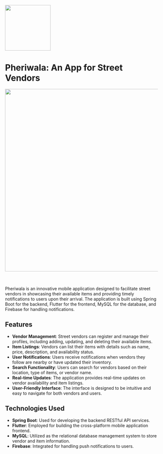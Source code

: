 <img src="https://github.com/OmkarOvhal/Pheriwala-App/assets/89487901/1be8f89a-a3b8-481b-9120-d3e21df13aa1" width="150">

# Pheriwala: An App for Street Vendors
<img src="https://github.com/OmkarOvhal/Pheriwala-App/assets/89487901/0014176c-8196-4eb9-874c-9cd7f0150202" width="600">

<br><br>
Pheriwala is an innovative mobile application designed to facilitate street vendors in showcasing their available items and providing timely notifications to users upon their arrival. The application is built using Spring Boot for the backend, Flutter for the frontend, MySQL for the database, and Firebase for handling notifications.

## Features

- **Vendor Management**: Street vendors can register and manage their profiles, including adding, updating, and deleting their available items.
- **Item Listings**: Vendors can list their items with details such as name, price, description, and availability status.
- **User Notifications**: Users receive notifications when vendors they follow are nearby or have updated their inventory.
- **Search Functionality**: Users can search for vendors based on their location, type of items, or vendor name.
- **Real-time Updates**: The application provides real-time updates on vendor availability and item listings.
- **User-Friendly Interface**: The interface is designed to be intuitive and easy to navigate for both vendors and users.

## Technologies Used

- **Spring Boot**: Used for developing the backend RESTful API services.
- **Flutter**: Employed for building the cross-platform mobile application frontend.
- **MySQL**: Utilized as the relational database management system to store vendor and item information.
- **Firebase**: Integrated for handling push notifications to users.
